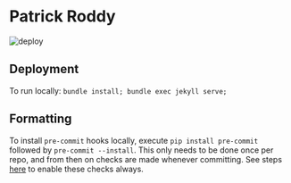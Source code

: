 # Patrick Roddy

![deploy](https://github.com/paddyroddy/paddyroddy.github.io/workflows/deploy/badge.svg)

## Deployment

To run locally: `bundle install; bundle exec jekyll serve;`

## Formatting

To install `pre-commit` hooks locally, execute `pip install pre-commit` followed
by `pre-commit --install`. This only needs to be done once per repo, and from then
on checks are made whenever committing. See steps
[here](https://pre-commit.com/#automatically-enabling-pre-commit-on-repositories)
to enable these checks always.
